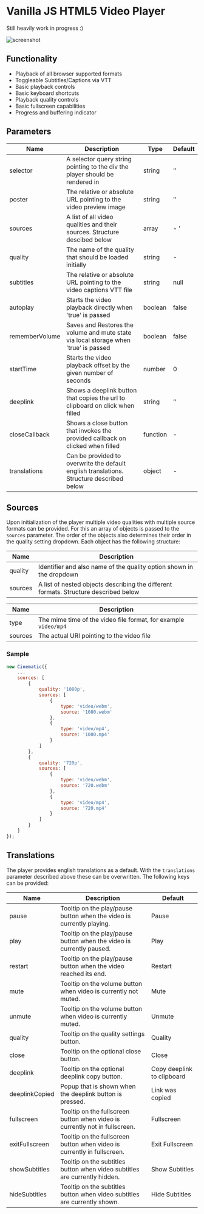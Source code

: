 # Vanilla JS HTML5 Video Player

Still heavily work in progress :)

![screenshot](https://user-images.githubusercontent.com/2427877/121416664-559c7c80-c969-11eb-95d7-aeed87b1168a.png)

## Functionality

- Playback of all browser supported formats
- Toggleable Subtitles/Captions via VTT
- Basic playback controls
- Basic keyboard shortcuts
- Playback quality controls
- Basic fullscreen capabilities
- Progress and buffering indicator

## Parameters

| Name | Description | Type | Default |
|---|---|---|---|
| selector | A selector query string pointing to the div the player should be rendered in | string | '' |
| poster | The relative or absolute URL pointing to the video preview image | string | '' |
| sources | A list of all video qualities and their sources. Structure descibed below | array | - '
| quality| The name of the quality that should be loaded initially | string | - |
| subtitles | The relative or absolute URL pointing to the video captions VTT file | string | null |
| autoplay | Starts the video playback directly when 'true' is passed | boolean | false |
| rememberVolume | Saves and Restores the volume and mute state via local storage when 'true' is passed | boolean | false |
| startTime | Starts the video playback offset by the given number of seconds | number | 0 |
| deeplink | Shows a deeplink button that copies the url to clipboard on click when filled | string | '' |
| closeCallback | Shows a close button that invokes the provided callback on clicked when filled | function | - |
| translations | Can be provided to overwrite the default english translations. Structure described below | object | - |

## Sources

Upon initialization of the player multiple video qualities with multiple source formats can be provided. For this an array of objects is
passed to the `sources` parameter. The order of the objects also determines their order in the quality setting dropdown.
Each object has the following structure:

| Name | Description |
|---|---|
| quality | Identifier and also name of the quality option shown in the dropdown |
| sources | A list of nested objects describing the different formats. Structure described below |

| Name | Description |
|---|---|
| type | The mime time of the video file format, for example `video/mp4` |
| sources | The actual URI pointing to the video file |

### Sample

```javascript
new Cinematic({
    ...
    sources: [
        {
            quality: '1080p',
            sources: [
                {
                    type: 'video/webm',
                    source: '1080.webm'
                },
                {
                    type: 'video/mp4',
                    source: '1080.mp4'
                }
            ]
        },
        {
            quality: '720p',
            sources: [
                {
                    type: 'video/webm',
                    source: '720.webm'
                },
                {
                    type: 'video/mp4',
                    source: '720.mp4'
                }
            ]
        }
    ]
});
```

## Translations

The player provides english translations as a default. With the `translations` parameter described above these can be overwritten.
The following keys can be provided:

| Name | Description | Default |
|---|---|---|
| pause | Tooltip on the play/pause button when the video is currently playing. | Pause |
| play | Tooltip on the play/pause button when the video is currently paused. | Play |
| restart | Tooltip on the play/pause button when the video reached its end. | Restart |
| mute | Tooltip on the volume button when video is currently not muted. | Mute |
| unmute | Tooltip on the volume button when video is currently muted. | Unmute |
| quality | Tooltip on the quality settings button. | Quality |
| close | Tooltip on the optional close button. | Close |
| deeplink | Tooltip on the optional deeplink copy button. | Copy deeplink to clipboard |
| deeplinkCopied | Popup that is shown when the deeplink button is pressed. | Link was copied |
| fullscreen | Tooltip on the fullscreen button when video is currently not in fullscreen. | Fullscreen |
| exitFullscreen | Tooltip on the fullscreen button when video is currently in fullscreen. | Exit Fullscreen |
| showSubtitles | Tooltip on the subtitles button when video subtitles are currently hidden. | Show Subtitles |
| hideSubtitles | Tooltip on the subtitles button when video subtitles are currently shown. | Hide Subtitles |
